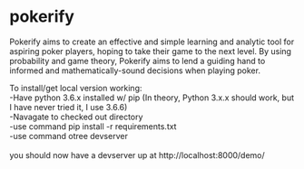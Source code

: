 # pokerify
Pokerify aims to create an effective and simple learning and analytic tool for aspiring poker players, hoping to take their game to the next level. By using probability and game theory, Pokerify aims to lend a guiding hand to informed and mathematically-sound decisions when playing poker.


To install/get local version working: \
-Have python 3.6.x installed w/ pip (In theory, Python 3.x.x should work, but I have never tried it, I use 3.6.6)\
-Navagate to checked out directory\
-use command pip install -r requirements.txt\
-use command otree devserver\
\
you should now have a devserver up at http://localhost:8000/demo/
